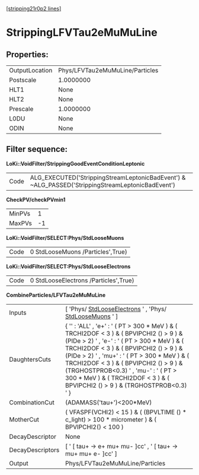 [[stripping21r0p2 lines]](./stripping21r0p2-leptonic)

# StrippingLFVTau2eMuMuLine

## Properties:

|                |                                 |
|----------------|---------------------------------|
| OutputLocation | Phys/LFVTau2eMuMuLine/Particles |
| Postscale      | 1.0000000                       |
| HLT1           | None                            |
| HLT2           | None                            |
| Prescale       | 1.0000000                       |
| L0DU           | None                            |
| ODIN           | None                            |

## Filter sequence:

**LoKi::VoidFilter/StrippingGoodEventConditionLeptonic**

|      |                                                                                                   |
|------|---------------------------------------------------------------------------------------------------|
| Code | ALG_EXECUTED('StrippingStreamLeptonicBadEvent') & \~ALG_PASSED('StrippingStreamLeptonicBadEvent') |

**CheckPV/checkPVmin1**

|        |     |
|--------|-----|
| MinPVs | 1   |
| MaxPVs | -1  |

**LoKi::VoidFilter/SELECT:Phys/StdLooseMuons**

|      |                                   |
|------|-----------------------------------|
| Code | 0 StdLooseMuons /Particles',True) |

**LoKi::VoidFilter/SELECT:Phys/StdLooseElectrons**

|      |                                       |
|------|---------------------------------------|
| Code | 0 StdLooseElectrons /Particles',True) |

**CombineParticles/LFVTau2eMuMuLine**

|                  |                                                                                                                                                                                                                                                                                                                                                                                                                    |
|------------------|--------------------------------------------------------------------------------------------------------------------------------------------------------------------------------------------------------------------------------------------------------------------------------------------------------------------------------------------------------------------------------------------------------------------|
| Inputs           | [ 'Phys/ [StdLooseElectrons](./stripping21r0p2-stdlooseelectrons) ' , 'Phys/ [StdLooseMuons](./stripping21r0p2-stdloosemuons) ' ]                                                                                                                                                                                                                                                                                |
| DaughtersCuts    | { '' : 'ALL' , 'e+' : ' ( PT \> 300 \* MeV ) & ( TRCHI2DOF \< 3 ) & ( BPVIPCHI2 () \> 9 ) & (PIDe \> 2) ' , 'e-' : ' ( PT \> 300 \* MeV ) & ( TRCHI2DOF \< 3 ) & ( BPVIPCHI2 () \> 9 ) & (PIDe \> 2) ' , 'mu+' : ' ( PT \> 300 \* MeV ) & ( TRCHI2DOF \< 3 ) & ( BPVIPCHI2 () \> 9 ) & (TRGHOSTPROB\<0.3) ' , 'mu-' : ' ( PT \> 300 \* MeV ) & ( TRCHI2DOF \< 3 ) & ( BPVIPCHI2 () \> 9 ) & (TRGHOSTPROB\<0.3) ' } |
| CombinationCut   | (ADAMASS('tau+')\<200\*MeV)                                                                                                                                                                                                                                                                                                                                                                                        |
| MotherCut        | ( VFASPF(VCHI2) \< 15 ) & ( (BPVLTIME () \* c_light) \> 100 \* micrometer ) & ( BPVIPCHI2() \< 100 )                                                                                                                                                                                                                                                                                                               |
| DecayDescriptor  | None                                                                                                                                                                                                                                                                                                                                                                                                               |
| DecayDescriptors | [ ' [ tau+ -\> e+ mu+ mu- ]cc' , ' [ tau+ -\> mu+ mu+ e- ]cc' ]                                                                                                                                                                                                                                                                                                                                              |
| Output           | Phys/LFVTau2eMuMuLine/Particles                                                                                                                                                                                                                                                                                                                                                                                    |
